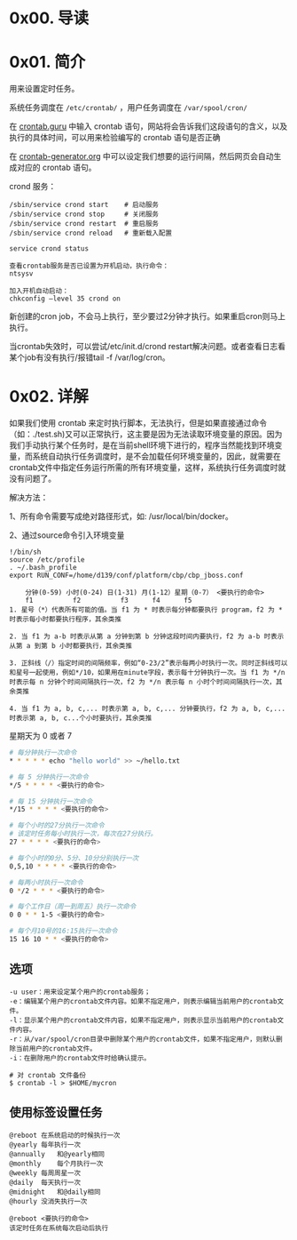 # 0x00. 导读

# 0x01. 简介

用来设置定时任务。

系统任务调度在 `/etc/crontab/` ，用户任务调度在 `/var/spool/cron/`

在 [crontab.guru](https://crontab.guru/) 中输入 crontab 语句，网站将会告诉我们这段语句的含义，以及执行的具体时间，可以用来检验编写的 crontab 语句是否正确

在 [crontab-generator.org](https://crontab-generator.org/) 中可以设定我们想要的运行间隔，然后网页会自动生成对应的 crontab 语句。

crond 服务：
```
/sbin/service crond start    # 启动服务
/sbin/service crond stop     # 关闭服务
/sbin/service crond restart  # 重启服务
/sbin/service crond reload   # 重新载入配置

service crond status

查看crontab服务是否已设置为开机启动，执行命令：
ntsysv

加入开机自动启动：
chkconfig –level 35 crond on
```

新创建的cron job，不会马上执行，至少要过2分钟才执行。如果重启cron则马上执行。

当crontab失效时，可以尝试/etc/init.d/crond restart解决问题。或者查看日志看某个job有没有执行/报错tail -f /var/log/cron。

# 0x02. 详解

如果我们使用 crontab 来定时执行脚本，无法执行，但是如果直接通过命令（如：./test.sh)又可以正常执行，这主要是因为无法读取环境变量的原因。因为我们手动执行某个任务时，是在当前shell环境下进行的，程序当然能找到环境变量，而系统自动执行任务调度时，是不会加载任何环境变量的，因此，就需要在crontab文件中指定任务运行所需的所有环境变量，这样，系统执行任务调度时就没有问题了。

解决方法：

1、所有命令需要写成绝对路径形式，如: /usr/local/bin/docker。

2、通过source命令引入环境变量
```
!/bin/sh
source /etc/profile
. ~/.bash_profile
export RUN_CONF=/home/d139/conf/platform/cbp/cbp_jboss.conf
```

```
    分钟(0-59) 小时(0-24) 日(1-31) 月(1-12）星期（0-7） <要执行的命令>
    f1          f2          f3      f4      f5
1. 星号（*）代表所有可能的值。当 f1 为 * 时表示每分钟都要执行 program，f2 为 * 时表示每小时都要执行程序，其余类推

2. 当 f1 为 a-b 时表示从第 a 分钟到第 b 分钟这段时间内要执行，f2 为 a-b 时表示从第 a 到第 b 小时都要执行，其余类推

3. 正斜线（/）指定时间的间隔频率，例如“0-23/2”表示每两小时执行一次。同时正斜线可以和星号一起使用，例如*/10，如果用在minute字段，表示每十分钟执行一次。当 f1 为 */n 时表示每 n 分钟个时间间隔执行一次，f2 为 */n 表示每 n 小时个时间间隔执行一次，其余类推

4. 当 f1 为 a, b, c,... 时表示第 a, b, c,... 分钟要执行，f2 为 a, b, c,... 时表示第 a, b, c...个小时要执行，其余类推
```
星期天为 0 或者 7

```bash
# 每分钟执行一次命令
* * * * * echo "hello world" >> ~/hello.txt

# 每 5 分钟执行一次命令
*/5 * * * * <要执行的命令>

# 每 15 分钟执行一次命令
*/15 * * * * <要执行的命令>

# 每个小时的27分执行一次命令
# 该定时任务每小时执行一次，每次在27分执行。
27 * * * * <要执行的命令>

# 每个小时的0分、5分、10分分别执行一次
0,5,10 * * * * <要执行的命令>

# 每两小时执行一次命令
0 */2 * * * <要执行的命令>

# 每个工作日（周一到周五）执行一次命令
0 0 * * 1-5 <要执行的命令>

# 每个月10号的16:15执行一次命令
15 16 10 * * <要执行的命令>
```

## 选项

```
-u user：用来设定某个用户的crontab服务；
-e：编辑某个用户的crontab文件内容。如果不指定用户，则表示编辑当前用户的crontab文件。
-l：显示某个用户的crontab文件内容，如果不指定用户，则表示显示当前用户的crontab文件内容。
-r：从/var/spool/cron目录中删除某个用户的crontab文件，如果不指定用户，则默认删除当前用户的crontab文件。
-i：在删除用户的crontab文件时给确认提示。
```

```
# 对 crontab 文件备份
$ crontab -l > $HOME/mycron
```

## 使用标签设置任务

```
@reboot	在系统启动的时候执行一次
@yearly	每年执行一次
@annually	和@yearly相同
@monthly	每个月执行一次
@weekly	每周周星一次
@daily	每天执行一次
@midnight	和@daily相同
@hourly	没消失执行一次

@reboot <要执行的命令>
该定时任务在系统每次启动后执行
```